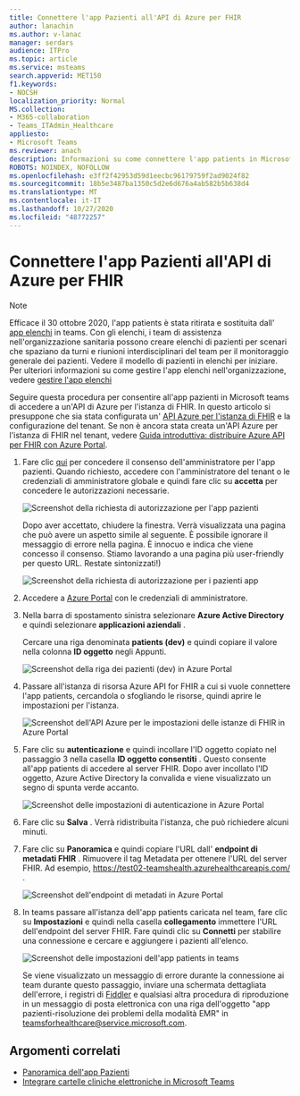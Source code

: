 ```yaml
---
title: Connettere l'app Pazienti all'API di Azure per FHIR
author: lanachin
ms.author: v-lanac
manager: serdars
audience: ITPro
ms.topic: article
ms.service: msteams
search.appverid: MET150
f1.keywords:
- NOCSH
localization_priority: Normal
MS.collection:
- M365-collaboration
- Teams_ITAdmin_Healthcare
appliesto:
- Microsoft Teams
ms.reviewer: anach
description: Informazioni su come connettere l'app patients in Microsoft Teams a Azure API per FHIR (Fast Healthcare Resources).
ROBOTS: NOINDEX, NOFOLLOW
ms.openlocfilehash: e3ff2f42953d59d1eecbc96179759f2ad9024f82
ms.sourcegitcommit: 18b5e3487ba1350c5d2e6d676a4ab582b5b638d4
ms.translationtype: MT
ms.contentlocale: it-IT
ms.lasthandoff: 10/27/2020
ms.locfileid: "48772257"
---
```

# <a name="connect-the-patients-app-to-azure-api-for-fhir"></a>Connettere l'app Pazienti all'API di Azure per FHIR

> [!NOTE]
> Efficace il 30 ottobre 2020, l'app patients è stata ritirata e sostituita dall' [app elenchi](https://support.microsoft.com/office/get-started-with-lists-in-teams-c971e46b-b36c-491b-9c35-efeddd0297db) in teams. Con gli elenchi, i team di assistenza nell'organizzazione sanitaria possono creare elenchi di pazienti per scenari che spaziano da turni e riunioni interdisciplinari del team per il monitoraggio generale dei pazienti. Vedere il modello di pazienti in elenchi per iniziare. Per ulteriori informazioni su come gestire l'app elenchi nell'organizzazione, vedere [gestire l'app elenchi](../../manage-lists-app.md)

Seguire questa procedura per consentire all'app pazienti in Microsoft teams di accedere a un'API di Azure per l'istanza di FHIR. In questo articolo si presuppone che sia stata configurata un' [API Azure per l'istanza di FHIR](https://azure.microsoft.com/services/azure-api-for-fhir/) e la configurazione del tenant.  Se non è ancora stata creata un'API Azure per l'istanza di FHIR nel tenant, vedere [Guida introduttiva: distribuire Azure API per FHIR con Azure Portal](https://docs.microsoft.com/azure/healthcare-apis/fhir-paas-portal-quickstart).


1. Fare clic [qui](https://login.microsoftonline.com/common/adminConsent?client_id=4aee3506-b263-43e0-ba31-1468fa7b2806) per concedere il consenso dell'amministratore per l'app pazienti. Quando richiesto, accedere con l'amministratore del tenant o le credenziali di amministratore globale e quindi fare clic su **accetta** per concedere le autorizzazioni necessarie.

    ![Screenshot della richiesta di autorizzazione per l'app pazienti](../../media/patients-app-permissions-request.png)

    Dopo aver accettato, chiudere la finestra. Verrà visualizzata una pagina che può avere un aspetto simile al seguente. È possibile ignorare il messaggio di errore nella pagina. È innocuo e indica che viene concesso il consenso. Stiamo lavorando a una pagina più user-friendly per questo URL. Restate sintonizzati!)

    ![Screenshot della richiesta di autorizzazione per i pazienti app](../../media/patients-app-permissions-request-granted.png)
    
2. Accedere a [Azure Portal](https://portal.azure.com) con le credenziali di amministratore.

3. Nella barra di spostamento sinistra selezionare **Azure Active Directory** e quindi selezionare **applicazioni aziendali** .

    Cercare una riga denominata **patients (dev)** e quindi copiare il valore nella colonna **ID oggetto** negli Appunti.
    
    ![Screenshot della riga dei pazienti (dev) in Azure Portal](../../media/patients-app-azure-portal-object-id.png)
    
4. Passare all'istanza di risorsa Azure API for FHIR a cui si vuole connettere l'app patients, cercandola o sfogliando le risorse, quindi aprire le impostazioni per l'istanza.

    ![Screenshot dell'API Azure per le impostazioni delle istanze di FHIR in Azure Portal](../../media/patients-app-azure-portal-instance-settings.png)

5. Fare clic su **autenticazione** e quindi incollare l'ID oggetto copiato nel passaggio 3 nella casella **ID oggetto consentiti** . Questo consente all'app patients di accedere al server FHIR. Dopo aver incollato l'ID oggetto, Azure Active Directory la convalida e viene visualizzato un segno di spunta verde accanto.

    ![Screenshot delle impostazioni di autenticazione in Azure Portal](../../media/patients-app-azure-portal-authentication.png)

6. Fare clic su **Salva** . Verrà ridistribuita l'istanza, che può richiedere alcuni minuti.

7. Fare clic su **Panoramica** e quindi copiare l'URL dall' **endpoint di metadati FHIR** . Rimuovere il tag Metadata per ottenere l'URL del server FHIR. Ad esempio, https://test02-teamshealth.azurehealthcareapis.com/ . 

    ![Screenshot dell'endpoint di metadati in Azure Portal](../../media/patients-app-azure-portal-metadata-endpoint.png)

8. In teams passare all'istanza dell'app patients caricata nel team, fare clic su **Impostazioni** e quindi nella casella **collegamento** immettere l'URL dell'endpoint del server FHIR. Fare quindi clic su **Connetti** per stabilire una connessione e cercare e aggiungere i pazienti all'elenco.  

    ![Screenshot delle impostazioni dell'app patients in teams](../../media/patients-app-teams.png)
    
    Se viene visualizzato un messaggio di errore durante la connessione ai team durante questo passaggio, inviare una schermata dettagliata dell'errore, i registri di [Fiddler](https://www.telerik.com/download/fiddler) e qualsiasi altra procedura di riproduzione in un messaggio di posta elettronica con una riga dell'oggetto "app pazienti-risoluzione dei problemi della modalità EMR" in [teamsforhealthcare@service.microsoft.com](mailto:teamsforhealthcare@service.microsoft.com).

## <a name="related-topics"></a>Argomenti correlati

- [Panoramica dell'app Pazienti](patients-app-overview.md)
- [Integrare cartelle cliniche elettroniche in Microsoft Teams](patients-app.md)
